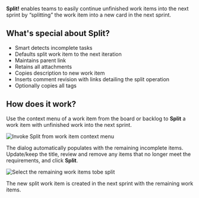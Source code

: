 **Split!** enables teams to easily continue unfinished work items into the next sprint by “splitting” the work item into a new card in the next sprint. 

## What's special about Split?
* Smart detects incomplete tasks
* Defaults split work item to the next iteration
* Maintains parent link
* Retains all attachments
* Copies description to new work item
* Inserts comment revision with links detailing the split operation 
* Optionally copies all tags

## How does it work? 
Use the context menu of a work item from the board or backlog to **Split** a work item with unfinished work into the next sprint.

![Invoke Split from work item context menu](/img/split-contextmenu.png "Context Menu")

The dialog automatically populates with the remaining incomplete items.
Update/keep the title, review and remove any items that no longer meet the requirements, and click **Split**.

![Select the remaining work items tobe split](/img/split-dialog.png "Dialog")

The new split work item is created in the next sprint with the remaining work items.
